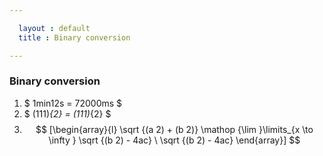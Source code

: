 ```yaml
---

  layout : default
  title : Binary conversion

---
```



### Binary conversion
1. $ 1min12s = 72000ms  $
7. $ (111)_{2} = (111)_{2}   $
8. $$ [\begin{array}{l} \sqrt {(a 2) + (b 2)} \mathop {\lim }\limits_{x \to \infty } \sqrt {(b 2) - 4ac} \ \sqrt {(b 2) - 4ac} \end{array}] $$


